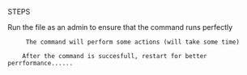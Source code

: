 STEPS



Run the file as an admin to ensure that the command runs perfectly

         The command will perform some actions (will take some time)
       
        After the command is succesfull, restart for better perrformance......
